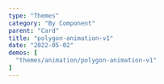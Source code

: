```yaml
---
type: "Themes"
category: "By Component"
parent: "Card"
title: "polygon-animation-v1"
date: "2022-05-02"
demos: [
  "themes/animation/polygon-animation-v1"
]
---
```

